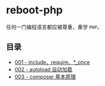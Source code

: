 # reboot-php

任何一门编程语言都应被尊重，重学 `PHP`。

## 目录

- [001 - include、require、\*\_once](./001-include-require)
- [002 - autoload 自动加载](./002-autoload)
- [003 - composer 基本原理](./003-laravel-composer)
